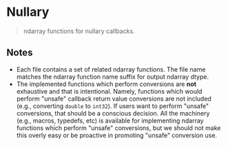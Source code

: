 <!--

@license Apache-2.0

Copyright (c) 2023 The Stdlib Authors.

Licensed under the Apache License, Version 2.0 (the "License");
you may not use this file except in compliance with the License.
You may obtain a copy of the License at

   http://www.apache.org/licenses/LICENSE-2.0

Unless required by applicable law or agreed to in writing, software
distributed under the License is distributed on an "AS IS" BASIS,
WITHOUT WARRANTIES OR CONDITIONS OF ANY KIND, either express or implied.
See the License for the specific language governing permissions and
limitations under the License.

-->

# Nullary

> ndarray functions for nullary callbacks.

## Notes

-   Each file contains a set of related ndarray functions. The file name matches the ndarray function name suffix for output ndarray dtype.
-   The implemented functions which perform conversions are **not** exhaustive and that is intentional. Namely, functions which would perform "unsafe" callback return value conversions are not included (e.g., converting `double` to `int32`). If users want to perform "unsafe" conversions, that should be a conscious decision. All the machinery (e.g., macros, typedefs, etc) is available for implementing ndarray functions which perform "unsafe" conversions, but we should not make this overly easy or be proactive in promoting "unsafe" conversion use.
